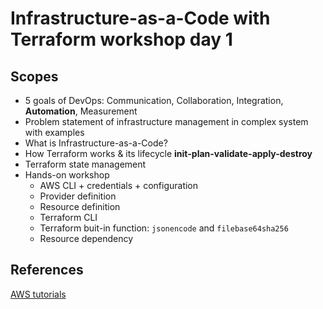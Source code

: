 # Infrastructure-as-a-Code with Terraform workshop day 1

## Scopes
- 5 goals of DevOps: Communication, Collaboration, Integration, **Automation**, Measurement
- Problem statement of infrastructure management in complex system with examples
- What is Infrastructure-as-a-Code?
- How Terraform works & its lifecycle **init-plan-validate-apply-destroy**
- Terraform state management
- Hands-on workshop
  - AWS CLI + credentials + configuration
  - Provider definition
  - Resource definition
  - Terraform CLI
  - Terraform buit-in function: `jsonencode` and `filebase64sha256`
  - Resource dependency

## References
[AWS tutorials](https://aws.amazon.com/getting-started/hands-on/build-serverless-web-app-lambda-apigateway-s3-dynamodb-cognito/module-3/)
